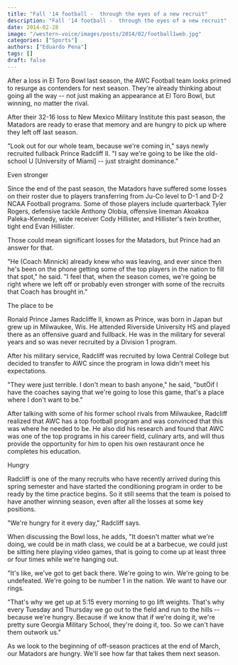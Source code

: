 ```yaml
---
title: "Fall '14 football -  through the eyes of a new recruit"
description: "Fall '14 football -  through the eyes of a new recruit"
date: 2014-02-28
image: "/western-voice/images/posts/2014/02/football1web.jpg"
categories: ["Sports"]
authors: ["Eduardo Pena"]
tags: []
draft: false
---
```

After a loss in El Toro Bowl last season, the AWC Football team looks primed to resurge as contenders for next season. They're already thinking about going all the way -- not just making an appearance at El Toro Bowl, but winning, no matter the rival.

After their 32-16 loss to New Mexico Military Institute this past season, the Matadors are ready to erase that memory and are hungry to pick up where they left off last season.

"Look out for our whole team, because we're coming in," says newly recruited fullback Prince Radcliff II. "I say we're going to be like the old-school U [University of Miami] -- just straight dominance."

Even stronger

Since the end of the past season, the Matadors have suffered some losses on their roster due to players transferring from Ju-Co level to D-1 and D-2 NCAA Football programs. Some of those players include quarterback Tyler Rogers, defensive tackle Anthony Olobia, offensive lineman Akoakoa Paleka-Kennedy, wide receiver Cody Hillister, and Hillister's twin brother, tight end Evan Hillister.

Those could mean significant losses for the Matadors, but Prince had an answer for that.

"He (Coach Minnick) already knew who was leaving, and ever since then he's been on the phone getting some of the top players in the nation to fill that spot," he said. "I feel that, when the season comes, we're going be right where we left off or probably even stronger with some of the recruits that Coach has brought in."

The place to be

Ronald Prince James Radcliffe II, known as Prince, was born in Japan but grew up in Milwaukee, Wis. He attended Riverside University HS and played there as an offensive guard and fullback. He was in the military for several years and so was never recruited by a Division 1 program.

After his military service, Radcliff was recruited by Iowa Central College but decided to transfer to AWC since the program in Iowa didn't meet his expectations.

"They were just terrible. I don't mean to bash anyone," he said, "butÖif I have the coaches saying that we're going to lose this game, that's a place where I don't want to be."

After talking with some of his former school rivals from Milwaukee, Radcliff realized that AWC has a top football program and was convinced that this was where he needed to be. He also did his research and found that AWC was one of the top programs in his career field, culinary arts, and will thus provide the opportunity for him to open his own restaurant once he completes his education.

Hungry

Radcliff is one of the many recruits who have recently arrived during this spring semester and have started the conditioning program in order to be ready by the time practice begins. So it still seems that the team is poised to have another winning season, even after all the losses at some key positions.

"We're hungry for it every day," Radcliff says.

When discussing the Bowl loss, he adds, "It doesn't matter what we're doing, we could be in math class, we could be at a barbecue, we could just be sitting here playing video games, that is going to come up at least three or four times while we're hanging out.

"It's like, we've got to get back there. We're going to win. We're going to be undefeated. We're going to be number 1 in the nation. We want to have our rings.

"That's why we get up at 5:15 every morning to go lift weights. That's why every Tuesday and Thursday we go out to the field and run to the hills -- because we're hungry. Because if we know that if we're doing it, we're pretty sure Georgia Military School, they're doing it, too. So we can't have them outwork us."

As we look to the beginning of off-season practices at the end of March, our Matadors are hungry. We'll see how far that takes them next season.